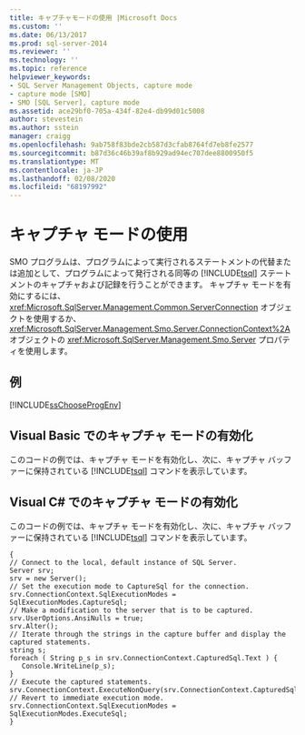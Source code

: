 ```yaml
---
title: キャプチャモードの使用 |Microsoft Docs
ms.custom: ''
ms.date: 06/13/2017
ms.prod: sql-server-2014
ms.reviewer: ''
ms.technology: ''
ms.topic: reference
helpviewer_keywords:
- SQL Server Management Objects, capture mode
- capture mode [SMO]
- SMO [SQL Server], capture mode
ms.assetid: ace29bf0-705a-434f-82e4-db99d01c5008
author: stevestein
ms.author: sstein
manager: craigg
ms.openlocfilehash: 9ab758f83bde2cb587d3cfab8764fd7eb8fe2577
ms.sourcegitcommit: b87d36c46b39af8b929ad94ec707dee8800950f5
ms.translationtype: MT
ms.contentlocale: ja-JP
ms.lasthandoff: 02/08/2020
ms.locfileid: "68197992"
---
```

# <a name="using-capture-mode"></a>キャプチャ モードの使用
  SMO プログラムは、プログラムによって実行されるステートメントの代替または追加として、プログラムによって発行される同等の [!INCLUDE[tsql](../../../includes/tsql-md.md)] ステートメントのキャプチャおよび記録を行うことができます。 キャプチャ モードを有効にするには、<xref:Microsoft.SqlServer.Management.Common.ServerConnection> オブジェクトを使用するか、<xref:Microsoft.SqlServer.Management.Smo.Server.ConnectionContext%2A> オブジェクトの <xref:Microsoft.SqlServer.Management.Smo.Server> プロパティを使用します。  
  
## <a name="example"></a>例  
 [!INCLUDE[ssChooseProgEnv](../../../includes/sschooseprogenv-md.md)]  
  
## <a name="enabling-capture-mode-in-visual-basic"></a>Visual Basic でのキャプチャ モードの有効化  
 このコードの例では、キャプチャ モードを有効化し、次に、キャプチャ バッファーに保持されている [!INCLUDE[tsql](../../../includes/tsql-md.md)] コマンドを表示しています。  
  
<!-- TODO: review snippet reference  [!CODE [SMO How to#SMO_VBCapture1](SMO How to#SMO_VBCapture1)]  -->  
  
## <a name="enabling-capture-mode-in-visual-c"></a>Visual C# でのキャプチャ モードの有効化  
 このコードの例では、キャプチャ モードを有効化し、次に、キャプチャ バッファーに保持されている [!INCLUDE[tsql](../../../includes/tsql-md.md)] コマンドを表示しています。  
  
```  
{   
// Connect to the local, default instance of SQL Server.   
Server srv;   
srv = new Server();   
// Set the execution mode to CaptureSql for the connection.   
srv.ConnectionContext.SqlExecutionModes = SqlExecutionModes.CaptureSql;   
// Make a modification to the server that is to be captured.   
srv.UserOptions.AnsiNulls = true;   
srv.Alter();   
// Iterate through the strings in the capture buffer and display the captured statements.   
string s;   
foreach ( String p_s in srv.ConnectionContext.CapturedSql.Text ) {   
   Console.WriteLine(p_s);   
}   
// Execute the captured statements.   
srv.ConnectionContext.ExecuteNonQuery(srv.ConnectionContext.CapturedSql.Text);   
// Revert to immediate execution mode.   
srv.ConnectionContext.SqlExecutionModes = SqlExecutionModes.ExecuteSql;   
}  
```  
  
  
